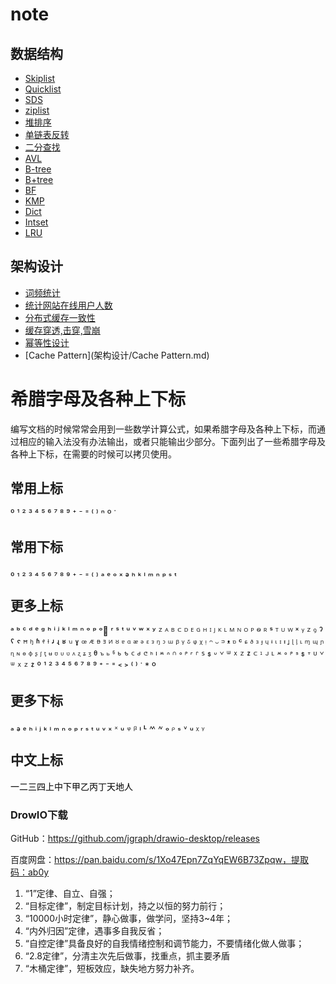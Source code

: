 # note




## 数据结构

- [Skiplist](数据结构/Skiplist.md)
- [Quicklist](数据结构/Quicklist.md)
- [SDS](数据结构/SDS.md)
- [ziplist](数据结构/ziplist.md)
- [堆排序](数据结构/堆排序.md)
- [单链表反转](数据结构/单链表反转.md)
- [二分查找](数据结构/二分查找.md)
- [AVL](数据结构/AVL.md)
- [B-tree](数据结构/B-tree.md)
- [B+tree](数据结构/B+tree.md)
- [BF](数据结构/BF.md)
- [KMP](数据结构/KMP.md)
- [Dict](数据结构/Dict.md)
- [Intset](数据结构/Intset.md)
- [LRU](数据结构/LRU.md)

## 架构设计

- [词频统计](架构设计/词频统计.md)
- [统计网站在线用户人数](架构设计/统计网站在线用户人数.md)
- [分布式缓存一致性](架构设计/分布式缓存一致性.md)
- [缓存穿透,击穿,雪崩](架构设计/缓存穿透,击穿,雪崩.md)
- [幂等性设计](架构设计/幂等性设计.md)
- [Cache Pattern](架构设计/Cache Pattern.md)





# 希腊字母及各种上下标

编写文档的时候常常会用到一些数学计算公式，如果希腊字母及各种上下标，而通过相应的输入法没有办法输出，或者只能输出少部分。下面列出了一些希腊字母及各种上下标，在需要的时候可以拷贝使用。

## 常用上标

⁰ ¹ ² ³ ⁴ ⁵ ⁶ ⁷ ⁸ ⁹ ⁺ ⁻ ⁼ ⁽ ⁾ ⁿ º ˙

## 常用下标

₀ ₁ ₂ ₃ ₄ ₅ ₆ ₇ ₈ ₉ ₊ ₋ ₌ ₍ ₎ ₐ ₑ ₒ ₓ ₔ ₕ ₖ ₗ ₘ ₙ ₚ ₛ ₜ

## 更多上标

ᵃ ᵇ ᶜ ᵈ ᵉ ᵍ ʰ ⁱ ʲ ᵏ ˡ ᵐ ⁿ ᵒ ᵖ ᵒ⃒ ʳ ˢ ᵗ ᵘ ᵛ ʷ ˣ ʸ ᙆ ᴬ ᴮ ᒼ ᴰ ᴱ ᴳ ᴴ ᴵ ᴶ ᴷ ᴸ ᴹ ᴺ ᴼ ᴾ ᴼ̴ ᴿ ˢ ᵀ ᵁ ᵂ ˣ ᵞ ᙆ ꝰ ˀ ˁ ˤ ꟸ ꭜ ʱ ꭝ ꭞ ʴ ʵ ʶ ꭟ ˠ ꟹ ᴭ ᴯ ᴲ ᴻ ᴽ ᵄ ᵅ ᵆ ᵊ ᵋ ᵌ ᵑ ᵓ ᵚ ᵝ ᵞ ᵟ ᵠ ᵡ ᵎ ᵔ ᵕ ᵙ ᵜ ᶛ ᶜ ᶝ ᶞ ᶟ ᶡ ᶣ ᶤ ᶥ ᶦ ᶧ ᶨ ᶩ ᶪ ᶫ ᶬ ᶭ ᶮ ᶯ ᶰ ᶱ ᶲ ᶳ ᶴ ᶵ ᶶ ᶷ ᶸ ᶹ ᶺ ᶼ ᶽ ᶾ ᶿ ꚜ ꚝ ჼ ᒃ ᕻ ᑦ ᒄ ᕪ ᑋ ᑊ ᔿ ᐢ ᣕ ᐤ ᣖ ᣴ ᣗ ᔆ ᙚ ᐡ ᘁ ᐜ ᕽ ᙆ ᙇ ᒼ ᣳ ᒢ ᒻ ᔿ ᐤ ᣖ ᣵ ᙚ ᐪ ᓑ ᘁ ᐜ ᕽ ᙆ ᙇ ⁰ ¹ ² ³ ⁴ ⁵ ⁶ ⁷ ⁸ ⁹ ⁺ ⁻ ⁼ ˂ ˃ ⁽ ⁾ ˙ * º

## 更多下标

ₐ ₔ ₑ ₕ ᵢ ⱼ ₖ ₗ ₘ ₙ ₒ ₚ ᵣ ₛ ₜ ᵤ ᵥ ₓ ᙮ ᵤ ᵩ ᵦ ₗ ˪ ៳ ៷ ₒ ᵨ ₛ ៴ ᵤ ᵪ ᵧ

## 中文上标

㆒㆓㆔㆕㆖㆗㆘㆙㆚㆛㆜㆝㆞㆟




### DrowIO下载

GitHub：https://github.com/jgraph/drawio-desktop/releases

百度网盘：https://pan.baidu.com/s/1Xo47Epn7ZqYqEW6B73Zpqw，提取码：ab0y



1. “1”定律、自立、自强；
2. “目标定律”，制定目标计划，持之以恒的努力前行；
3. “10000小时定律”，静心做事，做学问，坚持3~4年；
4. “内外归因”定律，遇事多自我反省；
5. “自控定律”具备良好的自我情绪控制和调节能力，不要情绪化做人做事；
6. “2.8定律”，分清主次先后做事，找重点，抓主要矛盾
7. “木桶定律”，短板效应，缺失地方努力补齐。

